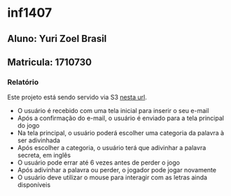 # inf1407

## Aluno: Yuri Zoel Brasil
## Matricula: 1710730

### Relatório

Este projeto está sendo servido via S3 [nesta url](http://pessoal-yuri-brasil-publico.s3-website-us-east-1.amazonaws.com).

- O usuário é recebido com uma tela inicial para inserir o seu e-mail
- Após a confirmação do e-mail, o usuário é enviado para a tela principal do jogo
- Na tela principal, o usuário poderá escolher uma categoria da palavra à ser adivinhada
- Após escolher a categoria, o usuário terá que adivinhar a palavra secreta, em inglês
- O usuário pode errar até 6 vezes antes de perder o jogo
- Após adivinhar a palavra ou perder, o jogador pode jogar novamente
- O usuário deve utilizar o mouse para interagir com as letras ainda disponíveis